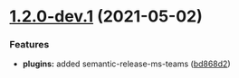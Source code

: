 # [1.2.0-dev.1](https://github.com/yllieth/semantic-release-ms-teams-demo/compare/v1.1.0...v1.2.0-dev.1) (2021-05-02)


### Features

* **plugins:** added semantic-release-ms-teams ([bd868d2](https://github.com/yllieth/semantic-release-ms-teams-demo/commit/bd868d2c18297e3ac6d2f41cbe9160886d9c77a7))
